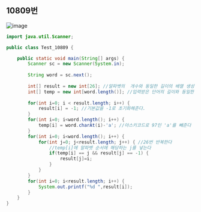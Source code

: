 ## 10809번

![image](https://user-images.githubusercontent.com/70584146/157652547-063fefae-2838-4608-8b16-76cb7bbe3d8e.png)

```java
import java.util.Scanner;

public class Test_10809 {

	public static void main(String[] args) {
		Scanner sc = new Scanner(System.in);
		
		String word = sc.next();
		
		int[] result = new int[26]; //알파벳의  개수와 동일한 길이의 배열 생성
		int[] temp = new int[word.length()]; //입력받은 단어의 길이와 동일한 길이의 배열 생성
		
		for(int i=0; i < result.length; i++) {
			result[i] = -1; //기본값을 -1로 초기화해준다.
		}
		for(int i=0; i<word.length(); i++) {
			temp[i] = word.charAt(i)-'a'; //아스키코드로 97인 'a'를 빼준다
		}
		for(int i=0; i<word.length(); i++) {
			for(int j=0; j<result.length; j++) { //26번 반복한다
				//temp[i]에 알파벳 순서에 해당하는 j를 넣는다
				if(temp[i] == j && result[j] == -1) { 
					result[j]=i;
				}
			}
		}
		for(int i=0; i<result.length; i++) {
			System.out.printf("%d ",result[i]);
		}
	}
}
```
